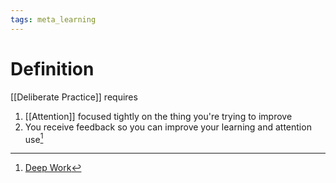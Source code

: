 ```yaml
---
tags: meta_learning
---
```


# Definition

[[Deliberate Practice]] requires

1) [[Attention]] focused tightly on the thing you're trying to improve
2) You receive feedback so you can improve your learning and attention use[^1]

[^1]: [Deep Work](zotero://open-pdf/library/items/J6AK883D?page=23)